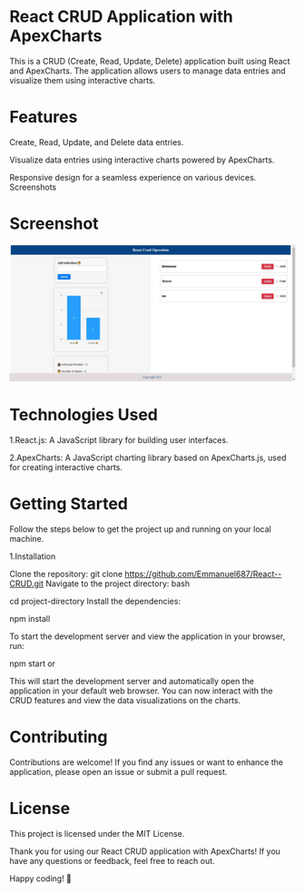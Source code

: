 # React CRUD Application with ApexCharts
This is a CRUD (Create, Read, Update, Delete) application built using React and ApexCharts. The application allows users to manage data entries and visualize them using interactive charts.

# Features
Create, Read, Update, and Delete data entries.

Visualize data entries using interactive charts powered by ApexCharts.

Responsive design for a seamless experience on various devices.
Screenshots

# Screenshot
![Alt text](web-screenshot-05-08-2023.jpg)

# Technologies Used
1.React.js: A JavaScript library for building user interfaces.

2.ApexCharts: A JavaScript charting library based on ApexCharts.js, used for creating interactive charts.

# Getting Started
Follow the steps below to get the project up and running on your local machine.

1.Installation

Clone the repository:
git clone https://github.com/Emmanuel687/React--CRUD.git
Navigate to the project directory:
bash

cd project-directory
Install the dependencies:

npm install

To start the development server and view the application in your browser, run:

npm start
or

This will start the development server and automatically open the application in your default web browser. You can now interact with the CRUD features and view the data visualizations on the charts.

# Contributing
Contributions are welcome! If you find any issues or want to enhance the application, please open an issue or submit a pull request.

# License
This project is licensed under the MIT License.

Thank you for using our React CRUD application with ApexCharts! If you have any questions or feedback, feel free to reach out.

Happy coding! 🚀




